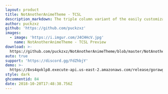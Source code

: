```yaml
---
layout: product
title: NotAnotherAnimeTheme - TCSL
description_markdown: The triple column variant of the easily customizable Discord theme!
author: puckzxz
github: 'https://github.com/puckzxz'
images:
  - image: 'https://i.imgur.com/J4CHHcV.jpg'
    name: NotAnotherAnimeTheme - TCSL Preview
download: >-
  https://github.com/puckzxz/NotAnotherAnimeTheme/blob/master/NotAnotherAnimeThemeTCSL.theme.css
auto: true
support: 'https://discord.gg/FdZhbjY'
demo: >-
  https://8xs4qxklp8.execute-api.us-east-2.amazonaws.com/release/gorawgit?giturl=/puckzxz/NotAnotherAnimeTheme/master/NotAnotherAnimeThemeTCSL.theme.css
style: dark
ghcommentid: 84
date: 2018-10-20T17:48:38.756Z
---
```


